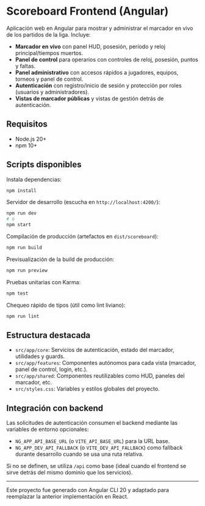 # Scoreboard Frontend (Angular)

Aplicación web en Angular para mostrar y administrar el marcador en vivo de los partidos de la liga. Incluye:

- **Marcador en vivo** con panel HUD, posesión, período y reloj principal/tiempos muertos.
- **Panel de control** para operarios con controles de reloj, posesión, puntos y faltas.
- **Panel administrativo** con accesos rápidos a jugadores, equipos, torneos y panel de control.
- **Autenticación** con registro/inicio de sesión y protección por roles (usuarios y administradores).
- **Vistas de marcador públicas** y vistas de gestión detrás de autenticación.

## Requisitos

- Node.js 20+
- npm 10+

## Scripts disponibles

Instala dependencias:

```bash
npm install
```

Servidor de desarrollo (escucha en `http://localhost:4200/`):

```bash
npm run dev
# o
npm start
```

Compilación de producción (artefactos en `dist/scoreboard`):

```bash
npm run build
```

Previsualización de la build de producción:

```bash
npm run preview
```

Pruebas unitarias con Karma:

```bash
npm test
```

Chequeo rápido de tipos (útil como lint liviano):

```bash
npm run lint
```

## Estructura destacada

- `src/app/core`: Servicios de autenticación, estado del marcador, utilidades y guards.
- `src/app/features`: Componentes autónomos para cada vista (marcador, panel de control, login, etc.).
- `src/app/shared`: Componentes reutilizables como HUD, paneles del marcador, etc.
- `src/styles.css`: Variables y estilos globales del proyecto.

## Integración con backend

Las solicitudes de autenticación consumen el backend mediante las variables de entorno opcionales:

- `NG_APP_API_BASE_URL` (o `VITE_API_BASE_URL`) para la URL base.
- `NG_APP_DEV_API_FALLBACK` (o `VITE_DEV_API_FALLBACK`) como fallback durante desarrollo cuando se usa una ruta relativa.

Si no se definen, se utiliza `/api` como base (ideal cuando el frontend se sirve detrás del mismo dominio que los servicios).

---

Este proyecto fue generado con Angular CLI 20 y adaptado para reemplazar la anterior implementación en React.
